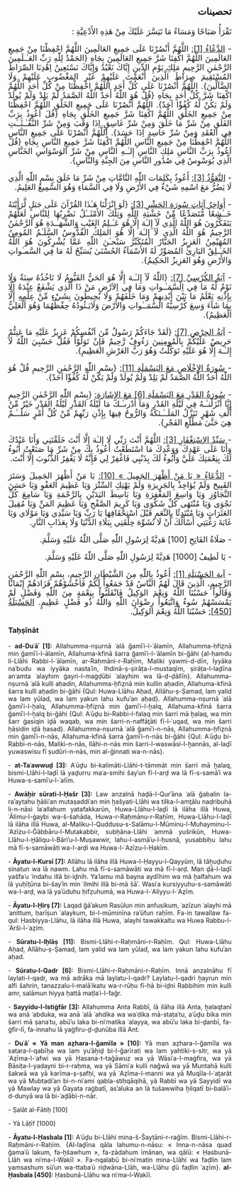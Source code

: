 <div dir="rtl" style="text-align: justify; font-size: large">

### تحصينات
<p>
    تَقْرَأُ صَبَاحًا وَمَسَاءً مَا تَيَسَّرَ عَلَيْكَ مِنْ هَذِهِ الأَدْعِيَّةِ :
</p>
<p>
    -
    <u>الدَّعُاءُ [1]:</u> اللَّهُمَّ أَنْصُرْنَا عَلَى جَمِيعِ العَالَمِينَ اللَّهُمَّ احْفِظْنَا مِنْ جَمِيعِ
    العَالَمِينَ اللَّهُمَّ اكْفِنَا شَرَّ جَمِيعِ العَالَمِينَ بِجَاهِ {الحَمْدُ لِلّٰهِ رَبِّ العَـٰـلَمِينَ
    الرَّحْمٰنِ الرَّحِيمِ مَلِكِ يَوْمِ الدِّينِ إِيَّاكَ نَعْبُدُ وَإِيَّاكَ نَسْتَعِينُ اِهْدِنَا الصِّرَاطَ
    المُسْتَقِيمَ صِرَاطَ الَّذِينَ أَنْعَمْتَ عَلَيْهِمْ غَيْرِ المَغْضُوبِ عَلَيْهِمْ وَلَا الضَّآلِّينَ}.
    اللَّهُمَّ أَنْصُرْنَا عَلَى كُلِّ أَحَدٍ اللَّهُمَّ احْفِظْنَا مِنْ كُلِّ أَحَدٍ اللَّهُمَّ اكْفِنَا
    شَرَّ كُلِّ أَحَدٍ بِجَاهِ {قُلْ هُوَ اللّٰهُ أَحَدٌ اللّٰهُ الصَّمَدُ لَمْ يَلِدْ وَلَمْ يُولَدْ وَلَمْ
    يَكُنْ لَّهُ كُفُؤًا اَحَدٌ}. اللَّهُمَّ أَنْصُرْنَا عَلَى جَمِيعِ الخَلْقِ اللَّهُمَّ احْفِظْنَا مِنْ
    جَمِيعِ الخَلْقِ اللَّهُمَّ اكْفِنَا شَرَّ جَمِيعِ الخَلْقِ بِجَاهِ {قُلَ اَعُوذُ بِرَبِّ الفَلَقِ مِنْ
    شَرِّ مَا خَلَقَ وَمِنْ شَرِّ غَاسِقٍ اِذَا وَقَبَ وَمِنْ شَرِّ النَّفّـٰـثَــٰتِ فِي العُقَدِ وَمِنْ
    شَرِّ حَاسِدٍ اِذَا حَسَدَ}. اللَّهُمَّ أَنْصُرْنَا عَلَى جَمِيعِ النَّاسِ اللَّهُمَّ احْفِظْنَا مِنْ
    جَمِيعِ النَّاسِ اللَّهُمَّ اكْفِنَا شَرَّ جَمِيعِ النَّاسِ بِجَاهِ {قُلَ اَعُوذُ بِرَبِّ النَّاسِ مَلِكِ
    النَّاسِ إِلـٰـهِ النَّاسِ مِنْ شَرِّ الوَسْوَاسِ الخَنَّاسِ الَّذِي يُوَسْوِسُ فِي صُدُورِ النَّاسِ
    مِنَ الجِنَّةِ وَالنَّاسِ}.
</p>
<p>
    -
    <u>التَّعَوُّذُ [3]:</u> أَعُوذُ بِكَلِمَات اللّٰهِ التَّامَّاتِ مِنْ شَرِّ مَا خَلَقَ بِسْمِ اللّٰهِ الَّذِي
    لَا يَضُرُّ مَعَ اسْمِهِ شَيْءٌ فِي الأَرْضِ وَلَا فِي السَّمَاءِ وَهُوَ السَّمِيعُ العَلِيمُ.
</p>
<p>
    -
    <u>أَوَاخِرُ آيَاتِ سُورَةِ الحَشْرِ [3]:</u> {لَوَ انْزَلْنَا هَـٰذَا القُرْآنَ عَلَى جَبَلٍ لَّرَأَيْتَهُ
    خَــٰشِعًا مُّتَصَدِّعًا مِّنْ خَشْيَةِ اللّٰهِ وَتِلْكَ الأَمْثَــٰلُ نَضْرِبُهَا لِلنَّاسِ لَعَلَّهُمْ
    يَتَفَكَّرُونَ هُوَ اللّٰهُ الَّذِي لَآ إِلـٰهَ إِلَّا هُوَ عَـٰـلِمُ الغَيْبِ وَالشَّهَـٰـدَةِ هُوَ
    الرَّحْمٰنُ الرَّحِيمُ هُوَ اللّٰهُ الَّذِي لَآ إِلـٰهَ إِلَّا هُوَ المَلِكُ القُدُّوسُ السَّلَـٰمُ المُومِنُ
    المُهَيْمِنُ العَزِيزُ الجَبَّارُ المُتَكَبِّرُ سَبْحـٰنَ اللّٰهِ عَمَّا يُشْرِكُونَ هُوَ اللّٰهُ الخَـٰـلِقُ
    البَارِئُ المُصَوِّرُ لَهُ الأَسْمَآءُ الحُسْنَىٰ يُسَبِّحُ لَهُ مَا فِي السَّمـٰواتِ وَالأَرْضِ وَهُوَ
    العَزِيزُ الحَكِيمُ}.
</p>
<p>
    -
    <u>آيَةُ الكُرْسِيِّ [7]:</u> {اللّٰهُ لَآ إِلـٰـهَ إِلَّا هُوَ اَلحَيُّ القَيُّومُ لَا تَاخُذُهُ سِنَةٌ
    وَلَا نَوْمٌ لَّهُ مَا فِي اِلْسَّمَـٰـواتِ وَمَا فِي اِلاَرْضِ مَنْ ذَا اَلَّذِي يَشْفَعُ عِنْدَهُ إِلَّا
    بِإِذْنِهِ يَعْلَمُ مَا بَيْنَ أَيْدِيهِمْ وَمَا خَلْفَهُمْ وَلَا يُحِيطُونَ بِشَيْءٍ مِّنْ عِلْمِهِ
    إِلَّا بِمَا شَآءَ وَسِعَ كُرْسِيُّهُ السَّمَــٰواتِ وَالاَرْضَ وَلَايَـئُودُهُ حِفْظُهُمَا وَهُوَ اَلْعَلِيُّ
    الْعَظِيمُ}.
</p>
<p>
    -
    <u>آيَةُ الحِرْصِ [7]:</u> {لَقَدْ جَاءَكُمْ رَسُولٌ مِّنَ اَنْفُسِكُمْ عَزِيزٌ عَلَيْهِ مَا عَنِتُّمْ حَرِيصٌ
    عَلَيْكُمْ بِالْمُومِنِينَ رَءُوفٌ رَّحِيمٌ فَإِنْ تَوَلَّوْاْ فَقُلْ حَسْبِيَ اللّٰهُ لَآ إِلـٰـهَ إِلَّا
    هُوَ عَلَيْهِ تَوَكَّلْتُ وَهُوَ رَبُّ العَرْشِ العَظِيمِ}.
</p>
<p>
    -
    <u>سُورَةُ الإِخْلَاصِ مَعَ البَسْمَلَةِ [11]:</u> {بِسْمِ اللّٰهِ الرَّحْمٰنِ الرَّحِيمِ قُلْ هُوَ اللّٰهُ
    أَحَدٌ اللّٰهُ الصَّمَدُ لَمْ يَلِدْ وَلَمْ يُولَدْ وَلَمْ يَكُنْ لَّهُ كُفُؤًا اَحَدٌ}.
</p>
<p>
    -
    <u>سُورَةُ القَدْرِ مَعَ البَسْمَلَةِ [6] مَعَ الإِشَارَةِ:</u> {بِسْمِ اللّٰهِ الرَّحْمٰنِ الرَّحِيمِ إِنَّا
    أَنْزَلْنـٰـهُ فِي لَيْلَةِ القَدْرِ وَمَآ أَدْرىـٰـكَ مَا لَيْلَةُ القَدْرِ لَيْلَةُ القَدْرِ خَيْرٌ
    مِّنْ أَلْفِ شَهْرٍ تَنَزَّلُ المَلَــٰـئكَةُ وَالرُّوحُ فِيهَا بِإِذْنِ رَبِّهِمْ مِّنْ كُلِّ أَمْرٍ
    سَلَــٰـمٌ هِيَ حَتَّىٰ مَطْلَعِ الفَجْرِ}.
</p>
<p>
    -
    <u>سَيِّدُ الاِسْتِغْفَارِ [3]:</u> اللَّهُمَّ أَنْتَ رَبِّي لَا إِلـٰهَ إِلَّا أَنْتَ خَلَقْتَنِي وَأَنَا
    عَبْدُكَ وَأَنَا عَلَى عَهْدِكَ وَوَعْدِكَ مَا اسْتَطَعْتُ أَعُوذُ بِكَ مِنْ شَرِّ مَا صَنَعْتُ أَبُوءُ
    لَكَ بِنِعْمَتِكَ عَلَيَّ وَأَبُوءُ لَكَ بِذَنْبِي فَاغْفِرْ لِي فَإِنَّهُ لَا يَغْفِرُ الذُّنُوبَ إِلَّا
    أَنْتَ.
</p>
<p>
    -
    <u>الدُّعَاءُ « يَا مَنْ أَظْهَرَ الجَمِيلَ » [10]:</u> يَا مَنْ أَظْهَرَ الجَمِيلَ وَسَتَرَ القَبِيحَ وَلَمْ
    يُؤاخِذْ بِالجَرِيرَةِ وَلَمْ يَهْتِكِ السِّتْرَ وَيَا عَظِيمَ العَفْوِ وَيَا حَسَنَ التَّجَاوُزِ وَيَا
    وَاسِعَ المَغْفِرَةِ وَيَا بَاسِطَ اليَدَيْنِ بِالرَّحْمَةِ وَيَا سَامِعَ كُلِّ نَجْوَى وَيَا مُنْتَهَى
    كُلِّ شَكْوَى وَيَا كَرِيمَ الصَّفْحِ وَيَا عَظِيمَ المَنِّ وَيَا مُقِيلَ العَثَرَاتِ وَيَا مُبْتَدِئًا
    بِالنِّعَمِ قَبْلَ اسْتِحْقَاقِهَا يَا رَبِّ وَيَا سَيِّدِي وَيَا مَوْلَاي وَيَا غَايَةَ رَغْبَتِي أَسْأَلُكَ
    أَنْ لَا تُشَوِّهَ خِلْقَتِي بِبَلَاءِ الدُّنْيَا وَلَا بِعَذَابِ النَّارِ.
</p>
<p>
    - صَلَاةُ الفَاتِحِ [100] هَدِيَّةً لِرَسُولِ اللّٰهِ صَلَّى اللّٰهُ عَلَيْهِ وَسَلَّمَ.
</p>
<p>
    - يَا لَطِيفُ [1000] هَدِيَّةً لِرَسُولِ اللّٰهِ صَلَّى اللّٰهُ عَلَيْهِ وَسَلَّمَ.
</p>
<p>
    -
    <u>آية الحَسْبَلَةِ [1]:</u> أَعُوذُ بِاللّٰهِ مِنَ الشَّيْطَانِ الرَّجِيمِ، بِسْمِ اللّٰهِ الرَّحْمٰنِ
    الرَّحِيمِ، الَّذِينَ قَالَ لَهُمُ النَّاسُ قَدْ جَمَعُواْ لَكُمْ فَاخْشَوْهُمْ فَزَادَهُمْ إِيْمَانًا
    وَقَالُواْ حَسْبُنَا اللّٰهُ وَنِعْمَ الوَكِيلُ فَانْقَلَبُواْ بِنِعْمَةٍ مِنَ اللّٰهِ وَفَضْلٍ لَمْ
    يَمْسَسْهُمْ سُوءٌ وَاتَّبَعُواْ رِضْوَانَ اللّٰهِ وَاللّٰهُ ذُو فَضْلٍ عَظِيمٍ.
    <u>الحَسْبَلَةُ [450]:</u> حَسْبُنَا اللّٰهُ وَنِعْمَ الوَكِيلُ.
</p>
</div>
<div style="text-align: justify">

### Taḥṣīnāt
<p>                 
                    -
                    <b>ad-Duʿāʾ [1]:</b> Allahumma-nṣurnā ʿalā ǧamīʿi-l-ʿālamīn, Allahumma-ḥfiẓnā min ǧamīʿi-l-ālamīn, Allahuma-kfinā
                    šarra ǧamīʿi-l-ʿālamīn bi-ǧāhi {al-ḥamdu li-Llāhi Rabbi-l-ʿālamīn, ar-Raḥmāni-r-Raḥīm, Maliki yawmi-d-dīn,
                    Iyyāka naʿbudu wa iyyāka nastaʿīn, Ihdinā-ṣ-ṣirāṭa-l-mustaqīm, ṣirāṭa-l-laḏīna anʿamta ʿalayhim ġayri-l-maġḍūbi
                    ʿalayhim wa lā-ḍ-ḍāllīn}. Allahumma-nṣurnā ʿalā kulli aḥadin, Allahumma-ḥfiẓnā min kullin aḥadin, Allahuma-kfinā
                    šarra kulli aḥadin bi-ǧāhi {Qul: Huwa-Llāhu Aḥad, Allāhu-ṣ-Ṣamad, lam yalid wa lam yūlad, wa lam yakun
                    lahu kufuʾan aḥad}. Allahumma-nṣurnā ʿalā ǧamīʿi-l-ẖalq, Allahumma-ḥfiẓnā min ǧamīʿi-l-ẖalq, Allahuma-kfinā
                    šarra ǧamīʿi-l-ẖalq bi-ǧāhi {Qul: Aʿūḏu bi-Rabbi-l-falaq min šarri mā ẖalaq, wa min šarr ġasiqin iḏā
                    waqab, wa min šarri-n-naffāṯāti fī-l-ʿuqad, wa min šarri ḥāsidin iḏā ḥasad}. Allahumma-nṣurnā ʿalā ǧamīʿi-n-nās,
                    Allahumma-ḥfiẓnā min ǧamīʿi-n-nās, Allahuma-kfinā šarra ǧamīʿi-n-nās bi-ǧāhi {Qul: Aʿūḏu bi-Rabbi-n-nās,
                    Maliki-n-nās, Ilāhi-n-nās min šarri-l-waswāsi-l-ẖannās, al-laḏī yuwaswisu fī ṣudūri-n-nās, min al-ǧinnati
                    wa-n-nās}.
</p>                
<p>                 
                    -
                    <b>at-Taʿawwuḏ [3]:</b> Aʿūḏu bi-kalimāti-Llāhi-t-tāmmāt min šarri mā ẖalaq, bismi-Llāhi-l-laḏī lā yaḏurru
                    maʿa-smihi šayʾun fī-l-arḍ wa lā fī-s-samāʾi wa Huwa-s-samīʿu-l-ʿalīm.
</p>                
<p>                 
                    -
                    <b>Awāẖir sūrati-l-Ḥašr [3]:</b> Law anzalnā haḏā-l-Qurʾāna ʿalā ǧabalin la-raʾaytahu ẖāšiʿan mutaṣaddiʿan
                    min ẖašyati-Llāhi wa tilka-l-amṯālu naḍribuhā li-n-nāsi laʿallahum yatafakkarūn, Huwa-Llāhu-l-laḏī lā
                    ilāha illā Huwa, ʿĀlimu-l-ġaybi wa-š-šahāda, Huwa-r-Raḥmānu-r-Raḥīm, Huwa-Llāhu-l-laḏī lā ilāha illā
                    Huwa, al-Maliku-l-Quddusu-s-Salāmu-l-Mūminu-l-Muhayminu-l-ʿAzīzu-l-Ǧābbāru-l-Mutakabbir, subḥāna-Llāhi
                    ʿammā yušrikūn, Huwa-Llāhu-l-H̱āliqu-l-Bāriʾu-l-Muṣawwir, lahu-l-asmāʾu-l-ḥusnā, yusabbiḥu lahu mā fī-s-samāwāti
                    wa-l-arḍi wa Huwa-l-ʿAzīzu-l-Ḥakīm.
</p>                
<p>                 
                    -
                    <b>Āyatu-l-Kursī [7]:</b> Allāhu lā ilāha illā Huwa-l-Ḥayyu-l-Qayyūm, lā tāẖuḏuhu sinatun wa lā nawm. Lahu
                    mā fī-s-samāwāti wa mā fī-l-arḍ. Man ḏā-l-laḏī yašfaʿu ʿindahu illā bi-iḏnih. Yaʿlamu mā bayna aydīhim
                    wa mā ẖalfahum wa lā yuḥīṭūna bi-šayʾin min ʿilmihi illā bi-mā šāʾ. Wasiʿa kursiyyuhu-s-samāwāti wa-l-arḍ,
                    wa lā yaʾūduhu ḥifẓuhumā, wa Huwa-l-ʿAliyyu-l-ʿAẓīm.
</p>                
<p>                 
                    -
                    <b>Āyatu-l-Ḥirṣ [7]:</b> Laqad ǧāʾakum Rasūlun min anfusikum, ʿazīzun ʿalayhi mā ʿanittum, ḥarīṣun ʿalaykum,
                    bi-l-mūminīna raʾūfun raḥīm. Fa-in tawallaw fa-qul: Ḥasbiyya-Llāhu, lā ilāha illā Huwa, ʿalayhi tawakkaltu
                    wa Huwa Rabbu-l-ʿArši-l-ʿaẓim.
</p>                
<p>                 
                    -
                    <b>Sūratu-l-Iẖlāṣ [11]:</b> Bismi-Llāhi-r-Raḥmāni-r-Raḥīm. Qul: Huwa-Llāhu Aḥad, Allāhu-ṣ-Ṣamad, lam yalid
                    wa lam yūlad, wa lam yakun lahu kufuʾan aḥad.
</p>                
<p>                 
                    -
                    <b>Sūratu-l-Qadr [6]:</b> Bismi-Llāhi-r-Raḥmāni-r-Raḥīm. Innā anzalnāhu fī laylati-l-qadr, wa mā adrāka
                    mā laylatu-l-qadr? Laylatu-l-qadri ẖayrun min alfi šahrin, tanazzalu-l-malāʿikatu wa-r-rūḥu fī-hā bi-iḏni
                    Rabbihim min kulli amr, salāmun hiyya ḥattā maṭlaʿi-l-faǧr.
</p>                
<p>                 
                    -
                    <b>Sayyidu-l-Istiġfār [3]:</b> Allahumma Anta Rabbī, lā ilāha illā Anta, ẖalaqtanī wa anā ʿabduka, wa anā
                    ʿalā ʿahdika wa waʿdika mā-staṭaʿtu, aʿūḏu bika min šarri mā ṣanaʿtu, abūʾu laka bi-niʿmatika ʿalayya,
                    wa abūʾu laka bi-ḏanbī, fa-ġfir-lī, fa-innahu lā yaġfiru-ḏ-ḏunūba illā Ant.
</p>                
<p>                 
                    -
                    <b>Duʿāʾ « Yā man aẓhara-l-ǧamīla » [10]:</b> Yā man aẓhara-l-ǧamīla wa satara-l-qabīḥa wa lam yuʾāẖiḏ bi-l-ǧarīrati
                    wa lam yahtiki-s-sitr, wa yā ʿAẓīma-l-ʿafwi wa yā Ḥasana-t-taǧāwuz wa yā Wāsiʿa-l-maġfira, wa yā Bāsiṭa-l-yadayni
                    bi-r-raḥma, wa yā Sāmiʿa kulli naǧwā wa yā Muntahā kulli šakwā wa yā karīma-ṣ-ṣafḥi, wa yā ʿAẓīma-l-manni
                    wa yā Muqīla-l-ʿaṯarāt wa yā Mubtadiʾan bi-n-niʿami qabla-stiḥqāqihā, yā Rabbī wa yā Sayyidī wa yā Mawlay
                    wa yā Ġayata raġbatī, asʾaluka an lā tušawwiha ẖilqatī bi-balāʾi-d-dunyā wa lā bi-ʿaḏābi-n-nār.
</p>                
<p>                 
                    - Ṣalāt al-Fātiḥ [100]
</p>                
<p>                 
                    - Yā Lāṭīf [1000]
</p>                
<p>                 
                    -
                    <b>Āyatu-l-Ḥasbala [1]:</b> Aʿūḏu bi-Llāhi mina-š-Šayṭāni-r-raǧīm. Bismi-Llāhi-r-Raḥmāni-r-Raḥīm. {Al-laḏīna
                    qāla lahumu-n-nāsu: « Inna-n-nāsa quad ǧamaʿū lakum, fa-ẖšawhum », fa-zādahum īmānan, wa qālū: « Ḥasbunā-Llāh
                    wa niʿma-l-Wakīl ». Fa-nqalabū bi-niʿmatin mina-Llāhi wa faḍlin lam yamsashum sūʾun wa-ttabaʿū riḍwāna-Llāh,
                    wa-Llāhu ḏū faḍlin ʿaẓīm}.
                    <b>al-Ḥasbala [450]:</b> Ḥasbunā-Llāhu wa niʿma-l-Wakīl.
</p>
</div>